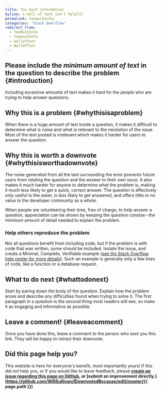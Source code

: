```yaml
---
title: Too much information
byline: a wall of text isn't helpful
permalink: toomuchinfo/
categories: "Stack Overflow"
redirect_from:
  - TooMuchInfo
  - ToomuchInfo
  - walloftext
  - WallOfText
---
```

## Please include the _minimum amount of text_ in the question to describe the problem {#introduction}
Including excessive amounts of text makes it hard for the people who are trying to help answer questions.

## Why this is a problem {#whythisisaproblem}
When there is a huge amount of text inside a question, it makes it difficult to determine what is noise and what is relevant to the resolution of the issue. Most of the text posted is irrelevant which makes it harder for users to answer the question.

## Why this is worth a downvote {#whythisisworthadownvote}
The noise generated from all the text surrounding the error prevents future users from relating the question and the answer to their own issue. It also makes it much harder for anyone to determine what the problem is, making it much less likely to get a quick, correct answer. The question is effectively only useful to the asker, is less likely to get answered, and offers little or no value to the developer community as a whole.

When people are volunteering their time, free of charge, to help answer a question, appreciation can be shown by keeping the question consise--the minimum amount of detail needed to explain the problem. 

### Help others reproduce the problem
Not all questions benefit from including code, but if the problem is with code that was written, some should be included. Isolate the issue, and create a Minimal, Complete, Verifiable example ([see the Stack Overflow help center for more details](https://stackoverflow.com/help/mcve)). Such an example is generally only a few lines of code, like a function or a database request.

## What to do next {#whattodonext}
Start by paring down the body of the question. Explain how the problem arose and describe any difficulties found when trying to solve it. The first paragraph in a question is the second thing most readers will see, so make it as engaging and informative as possible.

## Leave a comment! {#leaveacomment}
Once you have done this, leave a comment to the person who sent you this link. They will be happy to retract their downvote.

## Did this page help you?
This website is here for everyone's benefit, most importantly yours! If this did <i>not</i> help you, or if you would
like to leave feedback, please **[create an issue regarding this page on GitHub,](https://github.com/WillSullivan/IDownvotedBecause/issues/new) or [submit an improvement directly.](https://github.com/WillSullivan/IDownvotedBecause/edit/master/{{ page.path }})**
